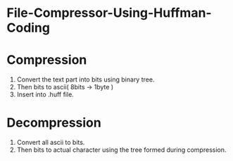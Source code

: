 # File-Compressor-Using-Huffman-Coding

# Compression
  1. Convert the text part into bits using binary tree.
  2. Then bits to ascii( 8bits -> 1byte )
  3. Insert into .huff file.
 
 # Decompression
  1. Convert all ascii to bits.
  2. Then bits to actual character using the tree formed during compression.
